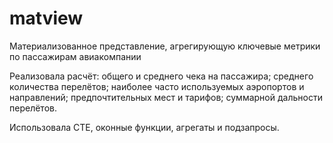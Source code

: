 # matview
Материализованное представление, агрегирующую ключевые метрики по пассажирам авиакомпании

Реализовала расчёт:
общего и среднего чека на пассажира;
среднего количества перелётов;
наиболее часто используемых аэропортов и направлений;
предпочтительных мест и тарифов;
суммарной дальности перелётов.

Использовала CTE, оконные функции, агрегаты и подзапросы.
